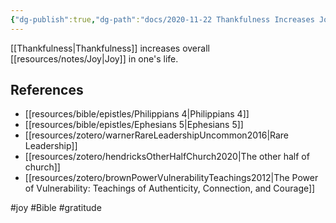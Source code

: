 ```yaml
---
{"dg-publish":true,"dg-path":"docs/2020-11-22 Thankfulness Increases Joy.md","permalink":"/docs/2020-11-22-thankfulness-increases-joy/","noteIcon":"","created":"2020-11-22T17:08:38-05:00","updated":""}
---
```



[[Thankfulness\|Thankfulness]] increases overall [[resources/notes/Joy\|Joy]] in one's life.

## References

* [[resources/bible/epistles/Philippians 4\|Philippians 4]]
* [[resources/bible/epistles/Ephesians 5\|Ephesians 5]]
* [[resources/zotero/warnerRareLeadershipUncommon2016\|Rare Leadership]]
* [[resources/zotero/hendricksOtherHalfChurch2020\|The other half of church]]
* [[resources/zotero/brownPowerVulnerabilityTeachings2012\|The Power of Vulnerability: Teachings of Authenticity, Connection, and Courage]]

#joy #Bible #gratitude